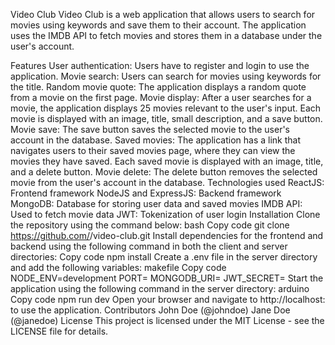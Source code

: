 Video Club
Video Club is a web application that allows users to search for movies using keywords and save them to their account. The application uses the IMDB API to fetch movies and stores them in a database under the user's account.

Features
User authentication: Users have to register and login to use the application.
Movie search: Users can search for movies using keywords for the title.
Random movie quote: The application displays a random quote from a movie on the first page.
Movie display: After a user searches for a movie, the application displays 25 movies relevant to the user's input. Each movie is displayed with an image, title, small description, and a save button.
Movie save: The save button saves the selected movie to the user's account in the database.
Saved movies: The application has a link that navigates users to their saved movies page, where they can view the movies they have saved. Each saved movie is displayed with an image, title, and a delete button.
Movie delete: The delete button removes the selected movie from the user's account in the database.
Technologies used
ReactJS: Frontend framework
NodeJS and ExpressJS: Backend framework
MongoDB: Database for storing user data and saved movies
IMDB API: Used to fetch movie data
JWT: Tokenization of user login
Installation
Clone the repository using the command below:
bash
Copy code
git clone https://github.com/<username>/video-club.git
Install dependencies for the frontend and backend using the following command in both the client and server directories:
Copy code
npm install
Create a .env file in the server directory and add the following variables:
makefile
Copy code
NODE_ENV=development
PORT=<port-number>
MONGODB_URI=<mongodb-uri>
JWT_SECRET=<jwt-secret>
Start the application using the following command in the server directory:
arduino
Copy code
npm run dev
Open your browser and navigate to http://localhost:<port-number> to use the application.
Contributors
John Doe (@johndoe)
Jane Doe (@janedoe)
License
This project is licensed under the MIT License - see the LICENSE file for details.